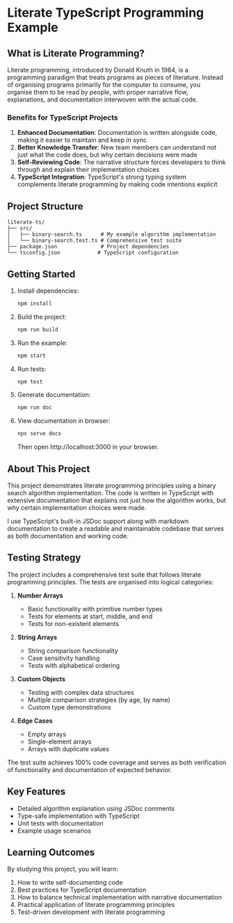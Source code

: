 # Literate TypeScript Programming Example

## What is Literate Programming?

Literate programming, introduced by Donald Knuth in 1984, is a programming paradigm that treats programs as pieces of literature. Instead of organising programs primarily for the computer to consume, you organise them to be read by people, with proper narrative flow, explanations, and documentation interwoven with the actual code.

### Benefits for TypeScript Projects

1. **Enhanced Documentation**: Documentation is written alongside code, making it easier to maintain and keep in sync
2. **Better Knowledge Transfer**: New team members can understand not just what the code does, but why certain decisions were made
3. **Self-Reviewing Code**: The narrative structure forces developers to think through and explain their implementation choices
4. **TypeScript Integration**: TypeScript's strong typing system complements literate programming by making code intentions explicit

## Project Structure

```
literate-ts/
├── src/
│   ├── binary-search.ts      # My example algorithm implementation
│   └── binary-search.test.ts # Comprehensive test suite
├── package.json              # Project dependencies
└── tsconfig.json            # TypeScript configuration
```

## Getting Started

1. Install dependencies:
   ```bash
   npm install
   ```

2. Build the project:
   ```bash
   npm run build
   ```

3. Run the example:
   ```bash
   npm start
   ```

4. Run tests:
   ```bash
   npm test
   ```

5. Generate documentation:
   ```bash
   npm run doc
   ```

6. View documentation in browser:
   ```bash
   npx serve docs
   ```
   Then open http://localhost:3000 in your browser.

## About This Project

This project demonstrates literate programming principles using a binary search algorithm implementation. The code is written in TypeScript with extensive documentation that explains not just how the algorithm works, but why certain implementation choices were made.

I use TypeScript's built-in JSDoc support along with markdown documentation to create a readable and maintainable codebase that serves as both documentation and working code.

## Testing Strategy

The project includes a comprehensive test suite that follows literate programming principles. The tests are organised into logical categories:

1. **Number Arrays**
   - Basic functionality with primitive number types
   - Tests for elements at start, middle, and end
   - Tests for non-existent elements

2. **String Arrays**
   - String comparison functionality
   - Case sensitivity handling
   - Tests with alphabetical ordering

3. **Custom Objects**
   - Testing with complex data structures
   - Multiple comparison strategies (by age, by name)
   - Custom type demonstrations

4. **Edge Cases**
   - Empty arrays
   - Single-element arrays
   - Arrays with duplicate values

The test suite achieves 100% code coverage and serves as both verification of functionality and documentation of expected behavior.

## Key Features

- Detailed algorithm explanation using JSDoc comments
- Type-safe implementation with TypeScript
- Unit tests with documentation
- Example usage scenarios

## Learning Outcomes

By studying this project, you will learn:
1. How to write self-documenting code
2. Best practices for TypeScript documentation
3. How to balance technical implementation with narrative documentation
4. Practical application of literate programming principles
5. Test-driven development with literate programming
